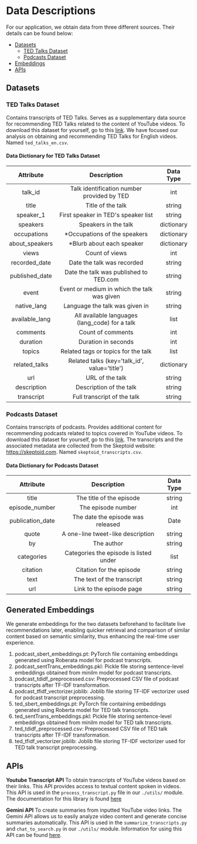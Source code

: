 # Data Descriptions
For our application, we obtain data from three different sources. Their details can be found below:
- [Datasets](##Datasets)
  - [TED Talks Dataset](###TEDTalksDataset)
  - [Podcasts Dataset](##PodcastsDataset)
- [Embeddings](##GeneratedEmbeddings)
- [APIs](##APIs)

## Datasets
### TED Talks Dataset
Contains transcripts of TED Talks. Serves as a supplementary data source for recommending TED Talks related to the content of YouTube videos. To download this dataset for yourself, go to this [link](https://www.kaggle.com/datasets/miguelcorraljr/ted-ultimate-dataset). We have focused our analysis on obtaining and recommending TED Talks for English videos. Named `ted_talks_en.csv`. 

#### Data Dictionary for TED Talks Dataset
|    Attribute   |                   Description                  |  Data Type |
|:--------------:|:----------------------------------------------:|:----------:|
| talk_id        | Talk identification number provided by TED     | int        |
| title          | Title of the talk                              | string     |
| speaker_1      | First speaker in TED's speaker list            | string     |
| speakers       | Speakers in the talk                           | dictionary |
| occupations    | *Occupations of the speakers                   | dictionary |
| about_speakers | *Blurb about each speaker                      | dictionary |
| views          | Count of views                                 | int        |
| recorded_date  | Date the talk was recorded                     | string     |
| published_date | Date the talk was published to TED.com         | string     |
| event          | Event or medium in which the talk was given    | string     |
| native_lang    | Language the talk was given in                 | string     |
| available_lang | All available languages (lang_code) for a talk | list       |
| comments       | Count of comments                              | int        |
| duration       | Duration in seconds                            | int        |
| topics         | Related tags or topics for the talk            | list       |
| related_talks  | Related talks (key='talk_id', value='title')   | dictionary |
| url            | URL of the talk                                | string     |
| description    | Description of the talk                        | string     |
| transcript     | Full transcript of the talk                    | string     |

### Podcasts Dataset
Contains transcripts of podcasts. Provides additional content for recommending podcasts related to topics covered in YouTube videos. To download this dataset for yourself, go to this [link](https://www.kaggle.com/datasets/sentinel3734/skeptoid-podcast-transcripts). The transcripts and the associated metadata are collected from the Skeptoid website: https://skeptoid.com. Named `skeptoid_transcripts.csv`.

#### Data Dictionary for Podcasts Dataset
| Attribute        | Description                            | Data Type |
|:----------------:|:--------------------------------------:|:---------:|
| title            | The title of the episode               | string    |
| episode_number   | The episode number                     | int       |
| publication_date | The date the episode was released      | Date      |
| quote            | A one-line tweet-like description      | string    |
| by               | The author                             | string    |
| categories       | Categories the episode is listed under | list      |
| citation         | Citation for the episode               | string    |
| text             | The text of the transcript             | string    |
| url              | Link to the episode page               | string    |

## Generated Embeddings
We generate embeddings for the two datasets beforehand to facilitate live recommendations later, enabling quicker retrieval and comparison of similar content based on semantic similarity, thus enhancing the real-time user experience.
1. podcast_sbert_embeddings.pt: PyTorch file containing embeddings generated using Roberata model for podcast transcripts.
2. podcast_sentTrans_embeddings.pkl: Pickle file storing sentence-level embeddings obtained from minilm model for podcast transcripts.
3. podcast_tdidf_preprocessed.csv: Preprocessed CSV file of podcast transcripts after TF-IDF transformation.
4. podcast_tfidf_vectorizer.joblib: Joblib file storing TF-IDF vectorizer used for podcast transcript preprocessing.
5. ted_sbert_embeddings.pt: PyTorch file containing embeddings generated using Roberta model for TED talk transcripts.
6. ted_sentTrans_embeddings.pkl: Pickle file storing sentence-level embeddings obtained from minilm model for TED talk transcripts.
7. ted_tdidf_preprocessed.csv: Preprocessed CSV file of TED talk transcripts after TF-IDF transformation.
8. ted_tfidf_vectorizer.joblib: Joblib file storing TF-IDF vectorizer used for TED talk transcript preprocessing.

## APIs
**Youtube Transcript API**
To obtain transcripts of YouTube videos based on their links. This API provides access to textual content spoken in videos. This API is used in the `process_transcript.py` file in our `./utils/` module. The documentation for this library is found [here](https://pypi.org/project/youtube-transcript-api/)

**Gemini API**
To create summaries from inputted YouTube video links. The Gemini API allows us to easily analyze video content and generate concise summaries automatically. This API is used in the `summarize_transcripts.py` and `chat_to_search.py` in our `./utils/` module. Information for using this API can be found [here](https://ai.google.dev/). 



